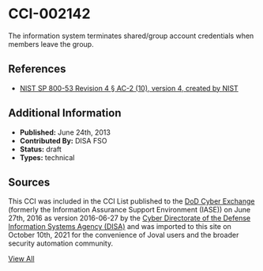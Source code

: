 # CCI-002142

The information system terminates shared/group account credentials when members leave the group.

## References ##

* [NIST SP 800-53 Revision 4 § AC-2 (10), version 4, created by NIST](http://csrc.nist.gov/publications/PubsSPs.html)


## Additional Information ##

* **Published:** June 24th, 2013
* **Contributed By:** DISA FSO
* **Status:** draft
* **Types:** technical

## Sources ##

This CCI was included in the CCI List published to the [DoD Cyber Exchange](https://public.cyber.mil/stigs/cci/)
(formerly the Information Assurance Support Environment (IASE)) on June 27th, 2016 as version
2016-06-27 by the [Cyber Directorate of the Defense Information Systems Agency (DISA)](https://public.cyber.mil/about-cyber/)
and was imported to this site on October 10th, 2021 for the convenience of Joval users and the broader
security automation community.

[View All](../README.md)
